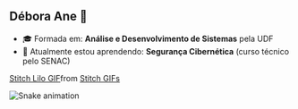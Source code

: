 
## Débora Ane 👋
- 🎓 Formada em: **Análise e Desenvolvimento de Sistemas** pela UDF  
- 🌱 Atualmente estou aprendendo: **Segurança Cibernética** (curso técnico pelo SENAC)  

<div class="tenor-gif-embed" data-postid="1354856903718586695" data-share-method="host" data-aspect-ratio="1.69388" data-width="100%"><a href="https://tenor.com/view/stitch-lilo-and-ohana-hi-gif-1354856903718586695">Stitch Lilo GIF</a>from <a href="https://tenor.com/search/stitch-gifs">Stitch GIFs</a></div> <script type="text/javascript" async src="https://tenor.com/embed.js"></script>


![Snake animation](https://github.com/seu-usuário-aqui/Debora-Ane/blob/output/github-contribution-grid-snake.svg)
